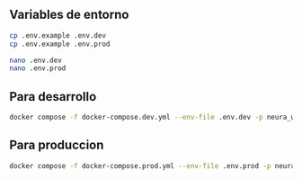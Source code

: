 ## Variables de entorno

```bash
cp .env.example .env.dev
cp .env.example .env.prod
```

```bash
nano .env.dev
nano .env.prod
```

## Para desarrollo

```bash
docker compose -f docker-compose.dev.yml --env-file .env.dev -p neura_web_dev up --build
```

## Para produccion

```bash
docker compose -f docker-compose.prod.yml --env-file .env.prod -p neura_web_prod up -d --build
```
